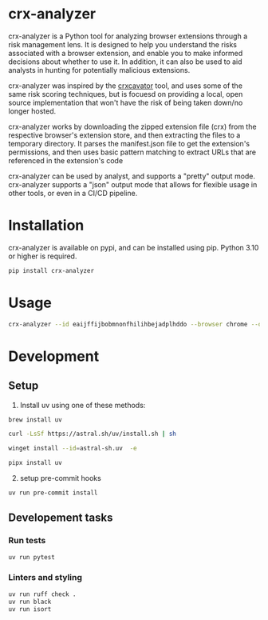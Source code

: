 # crx-analyzer

crx-analyzer is a Python tool for analyzing browser extensions through a risk management lens. It is designed to help you understand the risks associated with a browser extension, and enable you to make informed decisions about whether to use it. In addition, it can also be used to aid analysts in hunting for potentially malicious extensions.

crx-analyzer was inspired by the [crxcavator](https://crxcavator.io/docs.html#/) tool, and uses some of the same risk scoring techniques, but is focuesd on providing a local, open source implementation that won't have the risk of being taken down/no longer hosted.

crx-analyzer works by downloading the zipped extension file (crx) from the respective browser's extension store, and then extracting the files to a temporary directory. It parses the manifest.json file to get the extension's permissions, and then uses basic pattern matching to extract URLs that are referenced in the extension's code

crx-analyzer can be used by analyst, and supports a "pretty" output mode. crx-analyzer supports a "json" output mode that allows for flexible usage in other tools, or even in a CI/CD pipeline.

# Installation

crx-analyzer is available on pypi, and can be installed using pip. Python 3.10 or higher is required.

```bash
pip install crx-analyzer
```

# Usage

```bash
crx-analyzer --id eaijffijbobmnonfhilihbejadplhddo --browser chrome --output pretty
```

# Development

## Setup

1. Install uv using one of these methods:

```bash
brew install uv
```

```bash
curl -LsSf https://astral.sh/uv/install.sh | sh
```

```bash
winget install --id=astral-sh.uv  -e
```

```bash
pipx install uv
```

2. setup pre-commit hooks

```bash
uv run pre-commit install
```

## Developement tasks

### Run tests
```bash
uv run pytest
```

### Linters and styling

```bash
uv run ruff check .
uv run black
uv run isort
```
